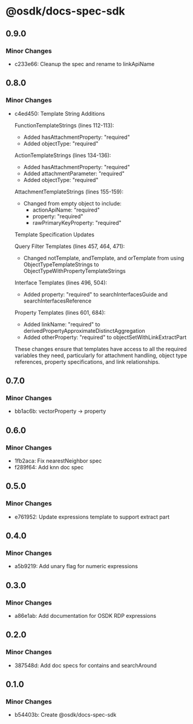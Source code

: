 # @osdk/docs-spec-sdk

## 0.9.0

### Minor Changes

- c233e66: Cleanup the spec and rename to linkApiName

## 0.8.0

### Minor Changes

- c4ed450: Template String Additions

  FunctionTemplateStrings (lines 112-113):

  - Added hasAttachmentProperty: "required"
  - Added objectType: "required"

  ActionTemplateStrings (lines 134-136):

  - Added hasAttachmentProperty: "required"
  - Added attachmentParameter: "required"
  - Added objectType: "required"

  AttachmentTemplateStrings (lines 155-159):

  - Changed from empty object to include:
    - actionApiName: "required"
    - property: "required"
    - rawPrimaryKeyProperty: "required"

  Template Specification Updates

  Query Filter Templates (lines 457, 464, 471):

  - Changed notTemplate, andTemplate, and orTemplate from using ObjectTypeTemplateStrings to ObjectTypeWithPropertyTemplateStrings

  Interface Templates (lines 496, 504):

  - Added property: "required" to searchInterfacesGuide and searchInterfacesReference

  Property Templates (lines 601, 684):

  - Added linkName: "required" to derivedPropertyApproximateDistinctAggregation
  - Added otherProperty: "required" to objectSetWithLinkExtractPart

  These changes ensure that templates have access to all the required variables they need, particularly for attachment handling, object type
  references, property specifications, and link relationships.

## 0.7.0

### Minor Changes

- bb1ac6b: vectorProperty -> property

## 0.6.0

### Minor Changes

- 1fb2aca: Fix nearestNeighbor spec
- f289f64: Add knn doc spec

## 0.5.0

### Minor Changes

- e761952: Update expressions template to support extract part

## 0.4.0

### Minor Changes

- a5b9219: Add unary flag for numeric expressions

## 0.3.0

### Minor Changes

- a86e1ab: Add documentation for OSDK RDP expressions

## 0.2.0

### Minor Changes

- 387548d: Add doc specs for contains and searchAround

## 0.1.0

### Minor Changes

- b54403b: Create @osdk/docs-spec-sdk
